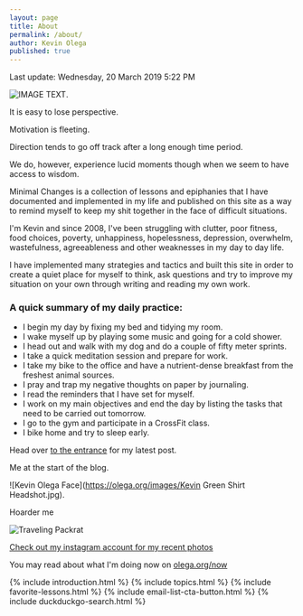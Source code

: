 ```yaml
---
layout: page
title: About
permalink: /about/
author: Kevin Olega
published: true
---
```

Last update: Wednesday, 20 March 2019 5:22 PM

![IMAGE TEXT](https://kevinolega.com/img/Kevin.jpg).

It is easy to lose perspective.

Motivation is fleeting.

Direction tends to go off track after a long enough time period.

We do, however, experience lucid moments though when we seem to have access to wisdom.

Minimal Changes is a collection of lessons and epiphanies that I have documented and implemented in my life and published on this site as a way to remind myself to keep my shit together in the face of difficult situations.

I'm Kevin and since 2008, I've been struggling with clutter, poor fitness, food choices, poverty, unhappiness, hopelessness, depression, overwhelm, wastefulness, agreeableness and other weaknesses in my day to day life.

I have implemented many strategies and tactics and built this site in order to create a quiet place for myself to think, ask questions and try to improve my situation on your own through writing and reading my own work.

### A quick summary of my daily practice:

- I begin my day by fixing my bed and tidying my room.
- I wake myself up by playing some music and going for a cold shower.
- I head out and walk with my dog and do a couple of fifty meter sprints.
- I take a quick meditation session and prepare for work.
- I take my bike to the office and have a nutrient-dense breakfast from the freshest animal sources.
- I pray and trap my negative thoughts on paper by journaling.
- I read the reminders that I have set for myself.
- I work on my main objectives and end the day by listing the tasks that need to be carried out tomorrow.
- I go to the gym and participate in a CrossFit class.
- I bike home and try to sleep early.

Head over [to the entrance](http://minimalchanges.com) for my latest post.

Me at the start of the blog.

![Kevin Olega Face](https://olega.org/images/Kevin Green Shirt Headshot.jpg).


Hoarder me

![Traveling Packrat](http://farm5.static.flickr.com/4125/5053684332_03598716ae.jpg) 

[Check out my instagram account for my recent photos](https://www.instagram.com/kevinolega/)

You may read about what I'm doing now on [olega.org/now](https://olega.org/now)

{% include introduction.html %}
{% include topics.html %}
{% include favorite-lessons.html %}
{% include email-list-cta-button.html %}
{% include duckduckgo-search.html %}
